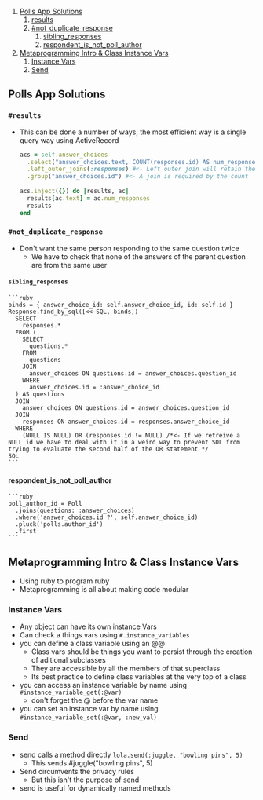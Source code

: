 1. [Polls App Solutions](#Polls_App_Solutions)
   1. [results](#results)
   2. [#not_duplicate_response](#not_duplicate_response)
      1. [sibling_responses](#sibling_responses)
      2. [respondent_is_not_poll_author](#respondent_is_not_poll_author)
2. [Metaprogramming Intro & Class Instance Vars](#Metaprogramming_Intro_&_Class_Instance_Vars)
   1. [Instance Vars](#Instance_Vars) 
   2. [Send](#Send)
## Polls App Solutions
### `#results`
 - This can be done a number of ways, the most efficient way is a single query way using ActiveRecord
    ```ruby
    acs = self.answer_choices
      .select("answer_choices.text, COUNT(responses.id) AS num_responses")
      .left_outer_joins(:responses) #<- Left outer join will retain the answers that don't have a response
      .group("answer_choices.id") #<- A join is required by the count
      
    acs.inject({}) do |results, ac|
      results[ac.text] = ac.num_responses
      results
    end
    ```
 ### `#not_duplicate_response`
  - Don't want the same person responding to the same question twice
    - We have to check that none of the answers of the parent question are from
        the same user
  #### `sibling_responses`
    ```ruby
    binds = { answer_choice_id: self.answer_choice_id, id: self.id }
    Response.find_by_sql([<<-SQL, binds])
      SELECT
        responses.*
      FROM (
        SELECT
          questions.*
        FROM
          questions
        JOIN
          answer_choices ON questions.id = answer_choices.question_id
        WHERE
          answer_choices.id = :answer_choice_id
      ) AS questions
      JOIN
        answer_choices ON questions.id = answer_choices.question_id
      JOIN
        responses ON answer_choices.id = responses.answer_choice_id
      WHERE
        (NULL IS NULL) OR (responses.id != NULL) /*<- If we retreive a NULL id we have to deal with it in a weird way to prevent SOL from trying to evaluate the second half of the OR statement */
    SQL
    ```
  #### respondent_is_not_poll_author
    ```ruby
    poll_author_id = Poll
      .joins(questions: :answer_choices)
      .where('answer_choices.id ?', self.answer_choice_id)
      .pluck('polls.author_id')
      .first
    ```
## Metaprogramming Intro & Class Instance Vars
  - Using ruby to program ruby
  - Metaprogramming is all about making code modular
### Instance Vars
  - Any object can have its own instance Vars
  - Can check a things vars using `#.instance_variables`
  - you can define a class variable using an @@
    - Class vars should be things you want to persist through the creation of aditional subclasses
    - They are accessible by all the members of that superclass
    - Its best practice to define class variables at the very top of a class
  - you can access an instance variable by name using `#instance_variable_get(:@var)`
    - don't forget the @ before the var name
  - you can set an instance var by name using `#instance_variable_set(:@var,
      :new_val)`
### Send
  - send calls a method directly
  `lola.send(:juggle, "bowling pins", 5)` 
    - This sends #juggle("bowling pins", 5)
  - Send circumvents the privacy rules
    - But this isn't the purpose of send
  - send is useful for dynamically named methods
